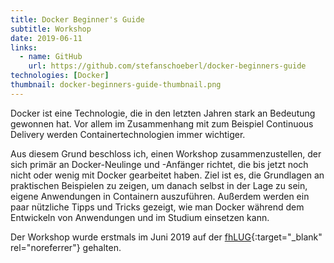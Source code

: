 ```yaml
---
title: Docker Beginner's Guide
subtitle: Workshop
date: 2019-06-11
links:
  - name: GitHub
    url: https://github.com/stefanschoeberl/docker-beginners-guide
technologies: [Docker]
thumbnail: docker-beginners-guide-thumbnail.png
---
```


Docker ist eine Technologie, die in den letzten Jahren stark an Bedeutung gewonnen hat.
Vor allem im Zusammenhang mit zum Beispiel Continuous Delivery werden Containertechnologien immer wichtiger.

Aus diesem Grund beschloss ich, einen Workshop zusammenzustellen, der sich primär an Docker-Neulinge und -Anfänger richtet, die bis jetzt noch nicht oder wenig mit Docker gearbeitet haben.
Ziel ist es, die Grundlagen an praktischen Beispielen zu zeigen, um danach selbst in der Lage zu sein, eigene Anwendungen in Containern auszuführen.
Außerdem werden ein paar nützliche Tipps und Tricks gezeigt, wie man Docker während dem Entwickeln von Anwendungen und im Studium einsetzen kann.

Der Workshop wurde erstmals im Juni 2019 auf der [fhLUG](https://fhlug.at/2019/06/workshop-docker-beginners-guide){:target="_blank" rel="noreferrer"} gehalten.
